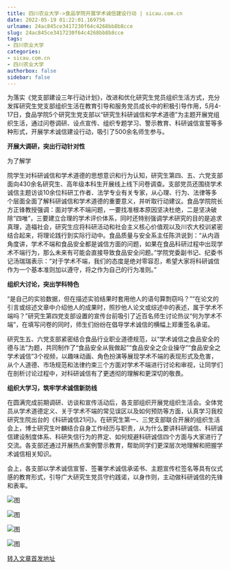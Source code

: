 ```yaml
---
title: 四川农业大学->食品学院开展学术诚信建设行动 | sicau.com.cn
date: 2022-05-19 01:22:01.169756
urlname: 24ac845ce3417230f64c4268bb8b8cce
slug: 24ac845ce3417230f64c4268bb8b8cce
tags: 
- 四川农业大学
categories:
- sicau.com.cn
- 四川农业大学
authorbox: false
sidebar: false
---
```

为落实《党支部建设三年行动计划》，改进和优化研究生党员组织生活方式，充分发挥研究生党支部组织生活在教育引导和服务党员成长中的积极引导作用，5月4-17日，食品学院5个研究生党支部以“研究生科研诚信和学术道德”为主题开展党组织生活，通过问卷调研、设点宣传、组织专题学习、警示教育、科研诚信宣誓等多种形式，开展学术诚信建设行动，吸引了500余名师生参与。

**开展大调研，突出行动针对性**

为了解学
<!--more-->
院学生对科研诚信和学术道德的思想意识和行为认知，研究生第四、五、六党支部面向430余名研究生、高年级本科生开展线上线下问卷调查。支部党员还围绕学术诚信主题访谈10余位科研工作者、法学专业有关专家，从心理、行为、法律等多个层面全面了解科研诚信和学术道德的重要意义，并听取行动建议。食品学院院长方正锋教授强调：面对学术不端问题，一要找准根本原因坚决杜绝，二是坚决破除“四唯”，三要建立合理的学术评价体系，同时还特别强调学术研究的目的是追求真理，造福社会，研究生应将科研活动和社会主义核心价值观以及川农大校训紧密结合起来，将理论践行到实际行动中。食品质量与安全系主任陈洪说到：“从内涵角度讲，学术不端和食品安全都是诚信方面的问题，如果在食品科研过程中出现学术不端行为，那么未来有可能会直接导致食品安全问题。”学院党委副书记、纪委书记汤瑞瑞表示：“对于学术不端，我们的态度是绝对零容忍，希望大家将科研诚信作为一个基本准则加以遵守，将之作为自己的行为准则。”

**组织大讨论，突出学科特色**

“是自己的实验数据，但在描述实验结果时套用他人的语句算剽窃吗？”“在论文的引言或综述文章中介绍他人的成果时，照抄他人论文或综述中的表述，属于学术不端吗？”研究生第四党支部设置的宣传台前吸引了近百名师生讨论热议“何为学术不端”，在填写问卷的同时，师生们纷纷在倡导学术诚信的横幅上郑重签名承诺。

研究生五、六党支部紧密结合食品行业职业道德规范，以“学术诚信之食品安全的德与法”为题，共同制作了“食品安全从我做起”“食品安全之企业操守”“食品安全之学术诚信”3个视频，以趣味动画、角色扮演等展现学术不端的表现形式及危害，从个人道德、市场规范和法律约束三个方面对学术不端进行讨论和审视，让同学们在剖析讨论过程中，对科研诚信有了更透彻的理解和更深切的敬畏。

**组织大学习，筑牢学术诚信新防线**

在圆满完成前期调研、访谈和宣传活动后，各支部组织开展党组织生活会。全体党员从学术道德定义、关于学术不端的常见误区以及如何预防等方面，认真学习我校研究生院出台的《科研诚信21问》。在研究生第一、三党支部联合开展的组织生活会上，博士研究生叶麟结合自身工作经历与职责，从为什么要讲科研诚信、科研诚信建设制度体系、科研失信行为的界定、如何规避科研诚信四个方面与大家进行了交流。各支部还通过开展热点案例警示教育，帮助同学们更深层次地理解和把握学术诚信相关知识。

会上，各支部以学术诚信宣誓、签署学术诚信承诺书、主题宣传栏签名等具有仪式感的教育形式，引导广大研究生党员守约践诺，以身作则，主动做科研诚信的先锋和表率。

![图](https://news.sicau.edu.cn/__local/7/F9/32/370730AF5034DB6236555873605_79118A06_352CF.jpg)

![图](https://news.sicau.edu.cn/__local/C/E0/1B/D8FE3D4F8790103E0FA4AC8DFE6_356AFC81_38BEC.jpg)

![图](https://news.sicau.edu.cn/__local/5/FB/B7/FE2AC2B166E775668DB9698BAC6_61FC6C74_304C2.jpg)

![图](https://news.sicau.edu.cn/__local/5/90/87/DD33D3B11892E3C838D734E4C9D_7DD4B6BF_584BA.jpg)

[转入文章首发地址](https://news.sicau.edu.cn/info/1078/67828.htm)